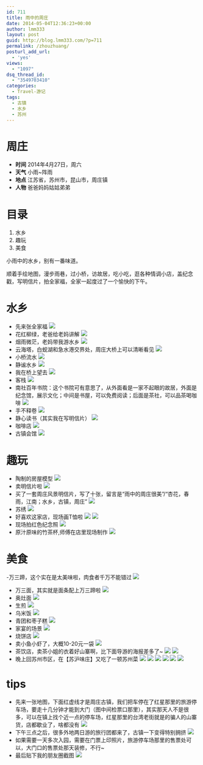 ```yaml
---
id: 711
title: 雨中的周庄
date: 2014-05-04T12:36:23+00:00
author: lmm333
layout: post
guid: http://blog.lmm333.com/?p=711
permalink: /zhouzhuang/
posturl_add_url:
  - 'yes'
views:
  - "1097"
dsq_thread_id:
  - "3549703410"
categories:
  - Travel-游记
tags:
  - 古镇
  - 水乡
  - 苏州
---
```

# 周庄
- **时间** 2014年4月27日，周六
- **天气** 小雨~阵雨
- **地点** 江苏省，苏州市，昆山市，周庄镇
- **人物** 爸爸妈妈姑姑弟弟

# 目录
1. 水乡
2. 趣玩
3. 美食

小雨中的水乡，别有一番味道。

顺着手绘地图，漫步雨巷，过小桥，访故居，吃小吃，逛各种情调小店，盖纪念戳，写明信片，拍全家福，全家一起度过了一个愉快的下午。

# 水乡
- 先来张全家福
![](https://farm8.staticflickr.com/7239/14036810704_d2ac06ce1c_c.jpg)
- 花红柳绿，老爸给老妈讲解
![](https://farm3.staticflickr.com/2932/14036755834_d75822087e_c.jpg)
- 烟雨微茫，老妈带我游水乡
![](https://farm6.staticflickr.com/5054/14036312635_7a36dd899b_c.jpg)
- 云海塔，白蚬湖和急水港交界处，周庄大桥上可以清晰看见
![](https://farm8.staticflickr.com/7426/14013242406_dd2b861bf4_c.jpg)
- 小桥流水
![](https://farm8.staticflickr.com/7081/14036363005_a3f34c0866_c.jpg)
- 静谧水乡
![](https://farm8.staticflickr.com/7181/14101801654_69d92d6c24_c.jpg)
- 我在桥上望去
![](https://farm8.staticflickr.com/7374/14036805244_9573389746_c.jpg)
- 客栈
![](https://farm3.staticflickr.com/2895/14033171611_c22d6c1d72_c.jpg)
- 南社百年书院：这个书院可有意思了，从外面看是一家不起眼的故居，外面是纪念馆，展示文化；中间是书屋，可以免费阅读；后面是茶社，可以品茶喝咖啡
![](https://farm8.staticflickr.com/7299/13914309417_054734e09b_c.jpg)
- 手不释卷
![](https://farm8.staticflickr.com/7317/14033101612_a3591440f8_c.jpg)
- 静心读书（其实我在写明信片）
![](https://farm3.staticflickr.com/2905/14013109646_8f07d34167_c.jpg)
- 咖啡店
![](https://farm6.staticflickr.com/5237/14033132011_c93f630353_c.jpg)
- 古镇会馆
![](https://farm8.staticflickr.com/7387/14036760674_76b427c2a0_c.jpg)

# 趣玩
- 陶制的房屋模型
![](https://farm3.staticflickr.com/2940/14036147195_f1d7de8a17_c.jpg)
- 卖明信片啦
![](https://farm8.staticflickr.com/7459/14033036382_69e50d688d_c.jpg)
- 买了一套周庄风景明信片，写了十张，留言是“雨中的周庄很美”/“杏花，春雨，江南；水乡，古镇，周庄”
![](https://farm8.staticflickr.com/7342/14056262923_2d63a92805_c.jpg)
- 苏绣
![](https://farm3.staticflickr.com/2907/14036231605_7e0c8d6273_c.jpg)
- 好喜欢这家店，现场画T恤啦
![](https://farm8.staticflickr.com/7352/14036251905_4f2020c3ab_c.jpg)
![](https://farm3.staticflickr.com/2927/14056261643_00dbb70c39_c.jpg)
- 现场拍红色纪念照
![](https://farm8.staticflickr.com/7417/14056240633_e1fd6c06eb_c.jpg)
- 原汁原味的竹茶杯,师傅在店里现场制作
![](https://farm3.staticflickr.com/2906/14097860652_09f16f2ea7_c.jpg)

# 美食
-万三蹄，这个实在是太美味啦，肉食者千万不能错过
![](https://farm8.staticflickr.com/7063/14032923381_5dcb0d2539_c.jpg)
- 万三面，其实就是面条配上万三蹄啦
![](https://farm8.staticflickr.com/7213/14032891741_e4348d28f3_c.jpg)
- 奥灶面
![](https://farm3.staticflickr.com/2902/14056086823_045fbe9b97_c.jpg)
- 生煎
![](https://farm8.staticflickr.com/7062/14056085753_36f04497d5_c.jpg)
- 乌米饭
![](https://farm8.staticflickr.com/7323/14036081435_2dfdc6e591_c.jpg)
- 青团和枣子糕
![](https://farm6.staticflickr.com/5480/14036554164_ccdf1d150c_c.jpg)
- 家宴的场景
![](https://farm8.staticflickr.com/7088/14036554274_c677a12012_c.jpg)
- 烧饼店
![](https://farm6.staticflickr.com/5479/13914310037_e2d99f68d3_c.jpg)
- 卖小鱼小虾了，大概10-20元一袋
![](https://farm8.staticflickr.com/7311/14036556224_0ca11b15a0_c.jpg)
- 茶饮店，卖茶小姐的衣着好山寨啊，比下面导游的海报差多了~
![](https://farm3.staticflickr.com/2939/14056266783_0705355b02_c.jpg)
![](https://farm8.staticflickr.com/7084/14036307215_965ea76272_c.jpg)
- 晚上回苏州市区，在【苏沪味庄】又吃了一顿苏州菜
![](https://farm3.staticflickr.com/2937/14012991596_e4afeb21b9_c.jpg)
![](https://farm3.staticflickr.com/2940/14036564904_27a3b22783_c.jpg)
![](https://farm3.staticflickr.com/2913/14032907322_cc17fed100_c.jpg)
![](https://farm8.staticflickr.com/7371/14036144075_8f78d22fe0_c.jpg)
![](https://farm8.staticflickr.com/7269/14033066051_22381dbbb6_c.jpg)
![](https://farm6.staticflickr.com/5168/14032941712_7814192129_c.jpg)

# tips
- 先来一张地图，下面红虚线才是周庄古镇，我们把车停在了红星那里的旅游停车场，要走十几分钟才能到大门（图中间检票口那里），其实那天人不是很多，可以在镇上找个近一点的停车场，红星那里的台湾老街就是的骗人的山寨货，店都歇业了，啥都没有
![](https://farm8.staticflickr.com/7118/14013243536_d6e5cf46f8_c.jpg)
- 下午三点之后，很多外地两日游的旅行团都来了，古镇一下变得特别拥挤
![](https://farm3.staticflickr.com/2920/14056320243_b78f2734b1_c.jpg)
- 如果需要一天多次入园，需要在门票上印照片，旅游停车场那里的售票处可以，大门口的售票处那天装修，不行~
- 最后贴下我的朋友圈截图
![](https://farm6.staticflickr.com/5533/14098195091_f8194c6ce7_c.jpg)